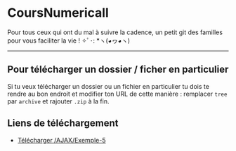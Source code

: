 # CoursNumericall
Pour tous ceux qui ont du mal à suivre la cadence, un petit git des familles pour vous faciliter la vie ! ✧ﾟ･: *ヽ(◕ヮ◕ヽ)

---

## Pour télécharger un dossier / ficher en particulier

Si tu veux télécharger un dossier ou un fichier en particulier tu dois te rendre au bon endroit et modifier ton URL de cette manière : remplacer `tree` par `archive` et rajouter `.zip` à la fin.


## Liens de téléchargement

- [Télécharger /AJAX/Exemple-5](https://github.com/Piotezaza/CoursNumericall/archive/master/AJAX/Exemple-5.zip)